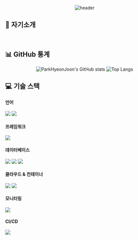 <div align="center">

  ![header](https://capsule-render.vercel.app/api?type=waving&color=gradient&height=280&section=header&text=HyeonJoon's%20Github&fontSize=70)
</div>

## 🚀 자기소개

<br>
 
## 📊 GitHub 통계
<div align="center">
<img src="https://github-readme-stats.vercel.app/api?username=ParkHyeonJoon&show_icons=true&bg_color=00000000&hide_title=true&show_icons=true&include_all_commits=true&disable_animations=true&theme=vue" alt="ParkHyeonJoon's GitHub stats">
<img src="https://github-readme-stats.vercel.app/api/top-langs/?username=ParkHyeonJoon&bg_color=00000000&layout=compact&theme=vue" alt="Top Langs">
</div>

## 💻 기술 스택
#### 언어
<div align="left">
  <img src="https://img.shields.io/badge/Java-007396?style=flat&logo=java&logoColor=white">
  <img src="https://img.shields.io/badge/openjdk-437291?style=flat&logo=openjdk&logoColor=white"/>
</div>

#### 프레임워크
<div align="left">
  <img src="https://img.shields.io/badge/springboot-6DB33F?style=flat&logo=springboot&logoColor=white"/>
</div>

#### 데이터베이스
<div align="left">
  <img src="https://img.shields.io/badge/mysql-4479A1?style=flat&logo=mysql&logoColor=white"/>
  <img src="https://img.shields.io/badge/redis-DC382D?style=flat&logo=redis&logoColor=white"/>
	<img src="https://img.shields.io/badge/flyway-CC0200?style=flat&logo=flyway&logoColor=white"/>
</div>

#### 클라우드 & 컨테이너
<div align="left">
  <img src="https://img.shields.io/badge/amazonec2-FF9900?style=flat&logo=amazonec2&logoColor=white" />
	<img src="https://img.shields.io/badge/docker-2496ED?style=flat&logo=docker&logoColor=white"/>
</div>

#### 모니터링
<div align="left">
  <img src="https://img.shields.io/badge/grafana-F46800?style=flat&logo=grafana&logoColor=white" />
</div>

#### CI/CD
<div align="left">
  <img src="https://img.shields.io/badge/githubactions-2088FF?style=flat&logo=githubactions&logoColor=white"/>
</div>

<!--
**ParkHyeonJoon/ParkHyeonJoon** is a ✨ *special* ✨ repository because its `README.md` (this file) appears on your GitHub profile.

Here are some ideas to get you started:

- 🔭 I'm currently working on ...
- 🌱 I'm currently learning ...
- 👯 I'm looking to collaborate on ...
- 🤔 I'm looking for help with ...
- 💬 Ask me about ...
- 📫 How to reach me: ...
- 😄 Pronouns: ...
- ⚡ Fun fact: ...
-->
